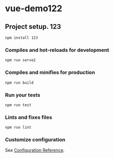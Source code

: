 # vue-demo122

## Project setup. 123
``` 
npm install 123
```

### Compiles and hot-reloads for development
```qqq
npm run serve2
```

### Compiles and minifies for production
```
npm run build
```

### Run your tests
```
npm run test
```

### Lints and fixes files
```
npm run lint
```

### Customize configuration
See [Configuration Reference](https://cli.vuejs.org/config/).

